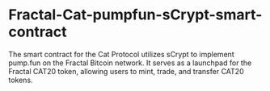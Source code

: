 # Fractal-Cat-pumpfun-sCrypt-smart-contract
The smart contract for the Cat Protocol utilizes sCrypt to implement pump.fun on the Fractal Bitcoin network. It serves as a launchpad for the Fractal CAT20 token, allowing users to mint, trade, and transfer CAT20 tokens.  
